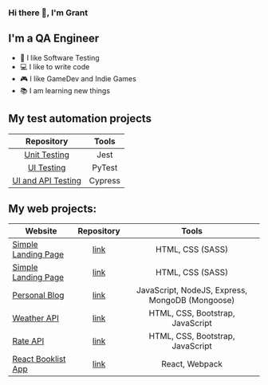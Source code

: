 ### Hi there 👋, I'm Grant

## I'm a QA Engineer
- 🔭 I like Software Testing
- 💻 I like to write code
- 🎮 I like GameDev and Indie Games
- 📚 I am learning new things

## My test automation projects

|         Repository     | Tools |
|:-------------:|:--------:|
|[Unit Testing](https://github.com/grantge/unit-testing-algorithms) | Jest |
|[UI Testing](https://github.com/grantge/page-object-model/tree/master)| PyTest |
|[UI and API Testing](https://github.com/grantge/todo-cypress-test)| Cypress |

## My web projects:

|   Website   |      Repository     | Tools |
|----------|:-------------:|:--------:|
|[Simple Landing Page](https://sleepy-stream-69808.herokuapp.com) |  [link](https://github.com/grantge/landing-page-agency)|HTML, CSS (SASS)|
|[Simple Landing Page](https://fast-brook-30387.herokuapp.com)|    [link](https://github.com/grantge/landing-page-leonardo)|HTML, CSS (SASS)|
|[Personal Blog](https://hidden-escarpment-08222.herokuapp.com/) | [link](https://github.com/grantge/personal-blog) |JavaScript, NodeJS, Express, MongoDB (Mongoose) |
|[Weather API](https://gentle-oasis-79578.herokuapp.com) | [link](https://github.com/grantge/weather-api)| HTML, CSS, Bootstrap, JavaScript |
|[Rate API](https://radiant-wave-67774.herokuapp.com) | [link](https://github.com/grantge/exchange-rate-api)|HTML, CSS, Bootstrap, JavaScript|
|[React Booklist App](https://booklist-react-app.vercel.app) | [link](https://github.com/grantge/booklist-react-app)|React, Webpack|